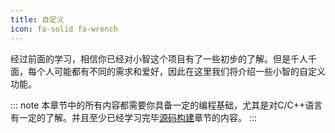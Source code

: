 ```yaml
---
title: 自定义
icon: fa-solid fa-wrench
---
```


经过前面的学习，相信你已经对小智这个项目有了一些初步的了解。但是千人千面，每个人可能都有不同的需求和爱好，因此在这里我们将介绍一些小智的自定义功能。

::: note
本章节中的所有内容都需要你具备一定的编程基础，尤其是对C/C++语言有一定的了解。并且至少已经学习完毕[源码构建](../source-build/README.md)章节的内容。
:::

<Catalog />
